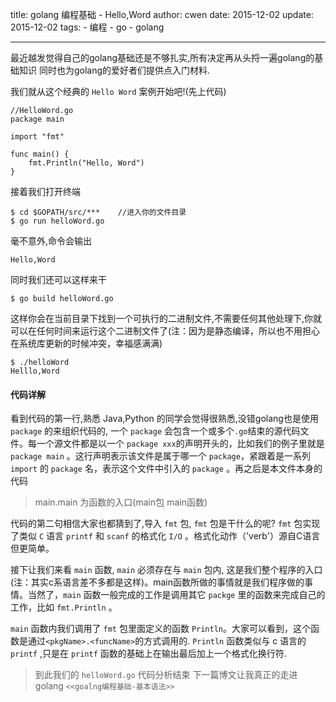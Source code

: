 title: golang 编程基础 - Hello,Word
author: cwen
date: 2015-12-02
update: 2015-12-02
tags:
    - 编程
    - go
    - golang

---

最近越发觉得自己的golang基础还是不够扎实,所有决定再从头捋一遍golang的基础知识
同时也为golang的爱好者们提供点入门材料.
<!--more-->
我们就从这个经典的 `Hello Word` 案例开始吧!(先上代码)
```
//HelloWord.go
package main

import "fmt"

func main() {
    fmt.Println("Hello, Word")
}
```
接着我们打开终端
```
$ cd $GOPATH/src/***    //进入你的文件目录
$ go run helloWord.go
```
毫不意外,命令会输出
```
Hello,Word
```

同时我们还可以这样来干
```
$ go build helloWord.go
```
这样你会在当前目录下找到一个可执行的二进制文件,不需要任何其他处理下,你就可以在任何时间来运行这个二进制文件了(注：因为是静态编译，所以也不用担心在系统库更新的时候冲突，幸福感满满)

```
$ ./helloWord
Helllo,Word
```


#### 代码详解

看到代码的第一行,熟悉 Java,Python 的同学会觉得很熟悉,没错golang也是使用 `package` 的来组织代码的, 一个 `package` 会包含一个或多个`.go`结束的源代码文件。每一个源文件都是以一个 `package xxx`的声明开头的，比如我们的例子里就是 `package main` 。这行声明表示该文件是属于哪一个 `package`，紧跟着是一系列 `import` 的 `package` 名，表示这个文件中引入的 `package` 。再之后是本文件本身的代码

> main.main 为函数的入口(main包 main函数)

代码的第二句相信大家也都猜到了,导入 `fmt` 包,
`fmt` 包是干什么的呢?
`fmt` 包实现了类似 `C` 语言 `printf` 和 `scanf` 的格式化 `I/O` 。格式化动作（'verb'）源自C语言但更简单。

接下让我们来看 `main` 函数, `main` 必须存在与 `main` 包内, 这是我们整个程序的入口(注：其实c系语言差不多都是这样)。main函数所做的事情就是我们程序做的事情。当然了，`main` 函数一般完成的工作是调用其它 `packge` 里的函数来完成自己的工作，比如 `fmt.Println` 。

`main` 函数内我们调用了 `fmt` 包里面定义的函数 `Println`。大家可以看到，这个函数是通过`<pkgName>.<funcName>`的方式调用的.
`Println` 函数类似与 c 语言的 `printf` ,只是在 `printf` 函数的基础上在输出最后加上一个格式化换行符.

> 到此我们的 `helloWord.go` 代码分析结束
> 下一篇博文让我真正的走进golang `<<goalng编程基础-基本语法>>`
